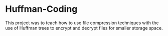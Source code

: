 # Huffman-Coding
This project was to teach how to use file compression techniques with the use of Huffman trees to encrypt and decrypt files for smaller storage space.
